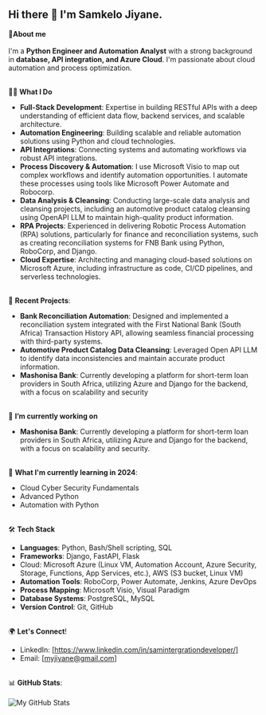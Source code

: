 ## Hi there 👋 I'm Samkelo Jiyane.

💬**About me** <br><br>
I'm a **Python Engineer and Automation Analyst** with a strong background in **database, API integration, and Azure Cloud**. I'm passionate about cloud automation and process optimization.<br><br>

👨‍💻 **What I Do** <br>
* **Full-Stack Development**: Expertise in building RESTful APIs with a deep understanding of efficient data flow, backend services, and scalable architecture.
* **Automation Engineering**: Building scalable and reliable automation solutions using Python and cloud technologies.
* **API Integrations**: Connecting systems and automating workflows via robust API integrations.
* **Process Discovery & Automation**: I use Microsoft Visio to map out complex workflows and identify automation opportunities. I automate these processes using tools like Microsoft Power Automate and Robocorp.
* **Data Analysis & Cleansing**: Conducting large-scale data analysis and cleansing projects, including an automotive product catalog cleansing using OpenAPI LLM to maintain high-quality product information.
* **RPA Projects**: Experienced in delivering Robotic Process Automation (RPA) solutions, particularly for finance and reconciliation systems, such as creating reconciliation systems for FNB Bank using Python, RoboCorp, and Django.
* **Cloud Expertise**: Architecting and managing cloud-based solutions on Microsoft Azure, including infrastructure as code, CI/CD pipelines, and serverless technologies.<br><br>


🚀 **Recent Projects**:<br>

* **Bank Reconciliation Automation**: Designed and implemented a reconciliation system integrated with the First National Bank (South Africa) Transaction History API, allowing seamless financial processing with third-party systems.
* **Automotive Product Catalog Data Cleansing**: Leveraged Open API LLM to identify data inconsistencies and maintain accurate product information.
* **Mashonisa Bank**: Currently developing a platform for short-term loan providers in South Africa, utilizing Azure and Django for the backend, with a focus on scalability and security<br><br>


🔭 **I’m currently working on**<br>
* **Mashonisa Bank**: Currently developing a platform for short-term loan providers in South Africa, utilizing Azure and Django for the backend, with a focus on scalability and security.<br><br>


🌱 **What I'm currently learning in 2024**:<br>

* Cloud Cyber Security Fundamentals
* Advanced Python 
* Automation with Python<br><br>


🛠️ **Tech Stack**<br>

* **Languages**: Python, Bash/Shell scripting, SQL
* **Frameworks**: Django, FastAPI, Flask
* Cloud: Microsoft Azure (Linux VM, Automation Account, Azure Security, Storage, Functions, App Services, etc.), AWS (S3 bucket, Linux VM)
* **Automation Tools**: RoboCorp, Power Automate, Jenkins, Azure DevOps
* **Process Mapping**: Microsoft Visio, Visual Paradigm
* **Database Systems**: PostgreSQL, MySQL
* **Version Control**: Git, GitHub<br><br>


🌍 **Let's Connect**!<br>
* LinkedIn: [https://www.linkedin.com/in/samintergrationdeveloper/]
* Email: [myjiyane@gmail.com]<br><br>


📊 **GitHub Stats**:<br><br>
![My GitHub Stats](https://github-readme-stats.vercel.app/api?username=myjiyane&show_icons=true&count_private=true&theme=radical&title=My%20GitHub%20Stats)

<!--
**myjiyane/myjiyane** is a ✨ _special_ ✨ repository because its `README.md` (this file) appears on your GitHub profile.

Here are some ideas to get you started:

- 🔭 I’m currently working on ...
- 🌱 I’m currently learning ...
- 👯 I’m looking to collaborate on ...
- 🤔 I’m looking for help with ...
- 💬 Ask me about ...
- 📫 How to reach me: ...
- 😄 Pronouns: ...
- ⚡ Fun fact: ...
-->
